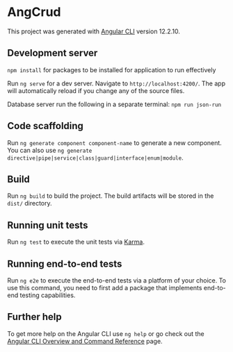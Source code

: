 # AngCrud

This project was generated with [Angular CLI](https://github.com/angular/angular-cli) version 12.2.10.

## Development server

`npm install` for packages to be installed for application to run effectively 

Run `ng serve` for a dev server. Navigate to `http://localhost:4200/`. The app will automatically reload if you change any of the source files.

Database server run the following in a separate terminal: `npm run json-run`

## Code scaffolding

Run `ng generate component component-name` to generate a new component. You can also use `ng generate directive|pipe|service|class|guard|interface|enum|module`.

## Build

Run `ng build` to build the project. The build artifacts will be stored in the `dist/` directory.

## Running unit tests

Run `ng test` to execute the unit tests via [Karma](https://karma-runner.github.io).

## Running end-to-end tests

Run `ng e2e` to execute the end-to-end tests via a platform of your choice. To use this command, you need to first add a package that implements end-to-end testing capabilities.

## Further help

To get more help on the Angular CLI use `ng help` or go check out the [Angular CLI Overview and Command Reference](https://angular.io/cli) page.
